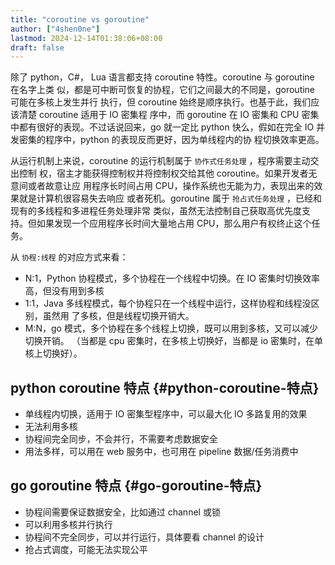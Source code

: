 ```yaml
---
title: "coroutine vs goroutine"
author: ["4shen0ne"]
lastmod: 2024-12-14T01:38:06+08:00
draft: false
---
```


除了 python，C#， Lua 语言都支持 coroutine 特性。coroutine 与 goroutine 在名字上类
似，都是可中断可恢复的协程，它们之间最大的不同是，goroutine 可能在多核上发生并行
执行，但 coroutine 始终是顺序执行。也基于此，我们应该清楚 coroutine 适用于 IO 密集程
序中，而 goroutine 在 IO 密集和 CPU 密集中都有很好的表现。不过话说回来，go 就一定比
python 快么，假如在完全 IO 并发密集的程序中，python 的表现反而更好，因为单线程内的协
程切换效率更高。

从运行机制上来说，coroutine 的运行机制属于 `协作式任务处理` ，程序需要主动交出控制
权，宿主才能获得控制权并将控制权交给其他 coroutine。如果开发者无意间或者故意让应
用程序长时间占用 CPU，操作系统也无能为力，表现出来的效果就是计算机很容易失去响应
或者死机。goroutine 属于 `抢占式任务处理` ，已经和现有的多线程和多进程任务处理非常
类似，虽然无法控制自己获取高优先度支持。但如果发现一个应用程序长时间大量地占用
CPU，那么用户有权终止这个任务。

从 `协程:线程` 的对应方式来看：

-   N:1，Python 协程模式，多个协程在一个线程中切换。在 IO 密集时切换效率高，但没有用到多核
-   1:1，Java 多线程模式，每个协程只在一个线程中运行，这样协程和线程没区别，虽然用
    了多核，但是线程切换开销大。
-   M:N，go 模式，多个协程在多个线程上切换，既可以用到多核，又可以减少切换开销。
    （当都是 cpu 密集时，在多核上切换好，当都是 io 密集时，在单核上切换好）。


## python coroutine 特点 {#python-coroutine-特点}

-   单线程内切换，适用于 IO 密集型程序中，可以最大化 IO 多路复用的效果
-   无法利用多核
-   协程间完全同步，不会并行，不需要考虑数据安全
-   用法多样，可以用在 web 服务中，也可用在 pipeline 数据/任务消费中


## go goroutine 特点 {#go-goroutine-特点}

-   协程间需要保证数据安全，比如通过 channel 或锁
-   可以利用多核并行执行
-   协程间不完全同步，可以并行运行，具体要看 channel 的设计
-   抢占式调度，可能无法实现公平
